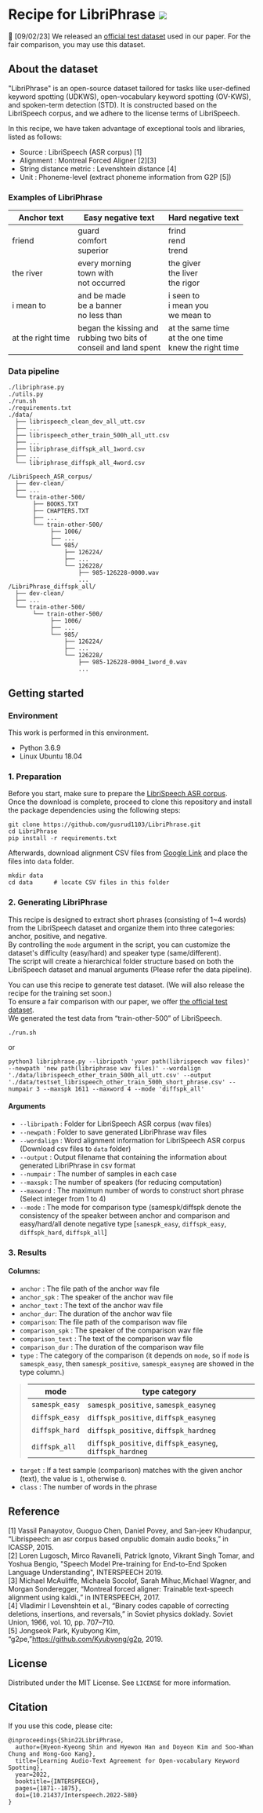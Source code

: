 # Recipe for LibriPhrase <img src="https://img.shields.io/github/license/gusrud1103/LibriPhrase"/></a>
:loudspeaker: [09/02/23] We released an [official test dataset](https://drive.google.com/drive/folders/1pv3wVYzhSwDsL1dIQk93zmFBZg458ujE?usp=share_link) used in our paper. For the fair comparison, you may use this dataset.

## About the dataset
"LibriPhrase" is an open-source dataset tailored for tasks like user-defined keyword spotting (UDKWS), open-vocabulary keyword spotting (OV-KWS), and spoken-term detection (STD). It is constructed based on the LibriSpeech corpus, and we adhere to the license terms of LibriSpeech.

In this recipe, we have taken advantage of exceptional tools and libraries, listed as follows:


* Source : LibriSpeech (ASR corpus) [1]
* Alignment : Montreal Forced Aligner [2][3]
* String distance metric : Levenshtein distance [4]
* Unit : Phoneme-level (extract phoneme information from G2P [5])

### Examples of LibriPhrase
|Anchor text|Easy negative text|Hard negative text|
|----|----|----|
|friend|guard<br/>comfort<br/>superior|frind<br/>rend<br/>trend|
|the river|every morning<br/>town with<br/>not occurred|the giver<br/>the liver<br/>the rigor|
|i mean to|and be made<br/>be a banner<br/>no less than|i seen to<br/>i mean you<br/>we mean to|
|at the right time|began the kissing and<br/>rubbing two bits of<br/>conseil and land spent|at the same time<br/>at the one time<br/>knew the right time|

### Data pipeline
```
./libriphrase.py
./utils.py
./run.sh
./requirements.txt
./data/
  ├── librispeech_clean_dev_all_utt.csv
  ├── ...
  ├── librispeech_other_train_500h_all_utt.csv
  ├── ...
  ├── libriphrase_diffspk_all_1word.csv
  ├── ...
  └── libriphrase_diffspk_all_4word.csv
  
/LibriSpeech_ASR_corpus/
  ├── dev-clean/
  ├── ...
  └── train-other-500/
       ├── BOOKS.TXT
       ├── CHAPTERS.TXT
       ├── ...
       └── train-other-500/
            ├── 1006/
            ├── ...
            └── 985/
                ├── 126224/       
                ├── ...
                └── 126228/
                    ├── 985-126228-0000.wav
                    ...
/LibriPhrase_diffspk_all/
  ├── dev-clean/
  ├── ...
  └── train-other-500/
       └── train-other-500/
            ├── 1006/
            ├── ...
            └── 985/
                ├── 126224/       
                ├── ...
                └── 126228/
                    ├── 985-126228-0004_1word_0.wav
                    ...

```

## Getting started
### Environment
This work is performed in this environment. 
* Python 3.6.9
* Linux Ubuntu 18.04

### 1. Preparation
Before you start, make sure to prepare the [LibriSpeech ASR corpus](https://www.openslr.org/12). <br/>
Once the download is complete, proceed to clone this repository and install the package dependencies using the following steps:

```
git clone https://github.com/gusrud1103/LibriPhrase.git
cd LibriPhrase
pip install -r requirements.txt
```
Afterwards, download alignment CSV files from [Google Link](https://drive.google.com/drive/folders/1wfojzLc_RmYpjKoR89uneZbvSXgDTZDV?usp=sharing) and place the files into ```data``` folder.
```
mkdir data
cd data      # locate CSV files in this folder
```

### 2. Generating LibriPhrase
This recipe is designed to extract short phrases (consisting of 1\~4 words) from the LibriSpeech dataset and organize them into three categories: anchor, positive, and negative. <br/>
By controlling the ```mode``` argument in the script, you can customize the dataset's difficulty (easy/hard) and speaker type (same/different). <br/>
The script will create a hierarchical folder structure based on both the LibriSpeech dataset and manual arguments (Please refer the data pipeline). <br/>

You can use this recipe to generate test dataset. (We will also release the recipe for the training set soon.) <br/>
To ensure a fair comparison with our paper, we offer [the official test dataset](https://drive.google.com/drive/folders/1pv3wVYzhSwDsL1dIQk93zmFBZg458ujE?usp=share_link).  <br/>
We generated the test data from “train-other-500” of LibriSpeech.

```
./run.sh
```
or
```
python3 libriphrase.py --libripath 'your path(librispeech wav files)' --newpath 'new path(libriphrase wav files)' --wordalign './data/librispeech_other_train_500h_all_utt.csv' --output './data/testset_librispeech_other_train_500h_short_phrase.csv' --numpair 3 --maxspk 1611 --maxword 4 --mode 'diffspk_all'
```
#### Arguments
* ```--libripath``` : Folder for LibriSpeech ASR corpus (wav files)
* ```--newpath``` : Folder to save generated LibriPhrase wav files
* ```--wordalign``` : Word alignment information for LibriSpeech ASR corpus (Download csv files to ```data``` folder)
* ```--output``` : Output filename that containing the information about generated LibriPhrase in csv format
* ```--numpair``` : The number of samples in each case 
* ```--maxspk``` : The number of speakers (for reducing computation)
* ```--maxword``` : The maximum number of words to construct short phrase (Select integer from 1 to 4) <br/>
* ```--mode``` : The mode for comparison type (samespk/diffspk denote the consistency of the speaker between anchor and comparison and easy/hard/all denote negative type [```samespk_easy```, ```diffspk_easy```, ```diffspk_hard```, ```diffspk_all```]

### 3. Results
#### Columns:
* ```anchor``` : The file path of the anchor wav file
* ```anchor_spk``` : The speaker of the anchor wav file
* ```anchor_text``` : The text of the anchor wav file
* ```anchor_dur```: The duration of the anchor wav file
* ```comparison```: The file path of the comparison wav file
* ```comparison_spk``` : The speaker of the comparison wav file
* ```comparison_text``` : The text of the comparison wav file
* ```comparison_dur``` : The duration of the comparison wav file
* ```type``` : The category of the comparison (it depends on ```mode```, so if ```mode``` is ```samespk_easy```, then ```samespk_positive```, ```samespk_easyneg``` are showed in the type column.)
>|mode|type category|
>|----|--------|
>|```samespk_easy```|```samespk_positive```, ```samespk_easyneg```|
>|```diffspk_easy```|```diffspk_positive```, ```diffspk_easyneg```|
>|```diffspk_hard```|```diffspk_positive```, ```diffspk_hardneg```|
>|```diffspk_all```|```diffspk_positive```, ```diffspk_easyneg```, ```diffspk_hardneg```|
* ```target``` : If a test sample (comparison) matches with the given anchor (text), the value is ```1```, otherwise ```0```. 
* ```class``` : The number of words in the phrase

## Reference
[1] Vassil Panayotov, Guoguo Chen, Daniel Povey, and San-jeev Khudanpur, “Librispeech:  an asr corpus based onpublic domain audio books,” in ICASSP, 2015.<br/>
[2] Loren Lugosch, Mirco Ravanelli, Patrick Ignoto, Vikrant Singh Tomar, and Yoshua Bengio, "Speech Model Pre-training for End-to-End Spoken Language Understanding", INTERSPEECH 2019. <br/>
[3] Michael McAuliffe, Michaela Socolof,  Sarah  Mihuc,Michael Wagner, and Morgan Sonderegger, “Montreal forced  aligner: Trainable text-speech alignment using kaldi.,” in INTERSPEECH, 2017.<br/>
[4] Vladimir I Levenshtein et al., “Binary codes capable of correcting deletions, insertions, and reversals,” in Soviet physics doklady. Soviet Union, 1966, vol. 10, pp. 707–710.<br/>
[5] Jongseok Park, Kyubyong Kim, “g2pe,”https://github.com/Kyubyong/g2p, 2019.<br/>
## License
Distributed under the MIT License. See ```LICENSE``` for more information.

## Citation
If you use this code, please cite:
```
@inproceedings{Shin22LibriPhrase,
  author={Hyeon-Kyeong Shin and Hyewon Han and Doyeon Kim and Soo-Whan Chung and Hong-Goo Kang},
  title={Learning Audio-Text Agreement for Open-vocabulary Keyword Spotting},
  year=2022,
  booktitle={INTERSPEECH},
  pages={1871--1875},
  doi={10.21437/Interspeech.2022-580}
}
```

